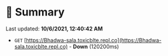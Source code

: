 # 📖 Summary
Last updated: **10/6/2021, 12:40:42 AM**

- `GET` [https://Bhadwa-sala.toxicblte.repl.co](https://Bhadwa-sala.toxicblte.repl.co) - **Down** (120200ms)
